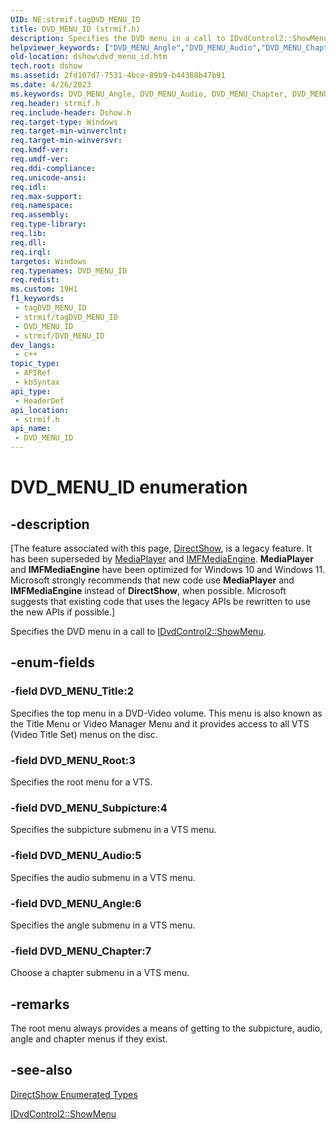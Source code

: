 ```yaml
---
UID: NE:strmif.tagDVD_MENU_ID
title: DVD_MENU_ID (strmif.h)
description: Specifies the DVD menu in a call to IDvdControl2::ShowMenu.
helpviewer_keywords: ["DVD_MENU_Angle","DVD_MENU_Audio","DVD_MENU_Chapter","DVD_MENU_ID","DVD_MENU_ID","DVD_MENU_ID enumeration [DirectShow]","DVD_MENU_IDEnumeration","DVD_MENU_Root","DVD_MENU_Subpicture","DVD_MENU_Title","dshow.dvd_menu_id","strmif/DVD_MENU_Angle","strmif/DVD_MENU_Audio","strmif/DVD_MENU_Chapter","strmif/DVD_MENU_ID","strmif/DVD_MENU_Root","strmif/DVD_MENU_Subpicture","strmif/DVD_MENU_Title"]
old-location: dshow\dvd_menu_id.htm
tech.root: dshow
ms.assetid: 2fd107d7-7531-4bce-89b9-b44388b47b91
ms.date: 4/26/2023
ms.keywords: DVD_MENU_Angle, DVD_MENU_Audio, DVD_MENU_Chapter, DVD_MENU_ID, DVD_MENU_ID , DVD_MENU_ID enumeration [DirectShow], DVD_MENU_IDEnumeration, DVD_MENU_Root, DVD_MENU_Subpicture, DVD_MENU_Title, dshow.dvd_menu_id, strmif/DVD_MENU_Angle, strmif/DVD_MENU_Audio, strmif/DVD_MENU_Chapter, strmif/DVD_MENU_ID, strmif/DVD_MENU_Root, strmif/DVD_MENU_Subpicture, strmif/DVD_MENU_Title
req.header: strmif.h
req.include-header: Dshow.h
req.target-type: Windows
req.target-min-winverclnt: 
req.target-min-winversvr: 
req.kmdf-ver: 
req.umdf-ver: 
req.ddi-compliance: 
req.unicode-ansi: 
req.idl: 
req.max-support: 
req.namespace: 
req.assembly: 
req.type-library: 
req.lib: 
req.dll: 
req.irql: 
targetos: Windows
req.typenames: DVD_MENU_ID
req.redist: 
ms.custom: 19H1
f1_keywords:
 - tagDVD_MENU_ID
 - strmif/tagDVD_MENU_ID
 - DVD_MENU_ID
 - strmif/DVD_MENU_ID
dev_langs:
 - c++
topic_type:
 - APIRef
 - kbSyntax
api_type:
 - HeaderDef
api_location:
 - strmif.h
api_name:
 - DVD_MENU_ID
---
```


# DVD_MENU_ID enumeration


## -description

\[The feature associated with this page, [DirectShow](/windows/win32/directshow/directshow), is a legacy feature. It has been superseded by [MediaPlayer](/uwp/api/Windows.Media.Playback.MediaPlayer) and [IMFMediaEngine](/windows/win32/api/mfmediaengine/nn-mfmediaengine-imfmediaengine). **MediaPlayer** and **IMFMediaEngine** have been optimized for Windows 10 and Windows 11. Microsoft strongly recommends that new code use **MediaPlayer** and **IMFMediaEngine** instead of **DirectShow**, when possible. Microsoft suggests that existing code that uses the legacy APIs be rewritten to use the new APIs if possible.\]

Specifies the DVD menu in a call to <a href="/windows/desktop/api/strmif/nf-strmif-idvdcontrol2-showmenu">IDvdControl2::ShowMenu</a>.

## -enum-fields

### -field DVD_MENU_Title:2

Specifies the top menu in a DVD-Video volume. This menu is also known as the Title Menu or Video Manager Menu and it provides access to all VTS (Video Title Set) menus on the disc.

### -field DVD_MENU_Root:3

Specifies the root menu for a VTS.

### -field DVD_MENU_Subpicture:4

Specifies the subpicture submenu in a VTS menu.

### -field DVD_MENU_Audio:5

Specifies the audio submenu in a VTS menu.

### -field DVD_MENU_Angle:6

Specifies the angle submenu in a VTS menu.

### -field DVD_MENU_Chapter:7

Choose a chapter submenu in a VTS menu.

## -remarks

The root menu always provides a means of getting to the subpicture, audio, angle and chapter menus if they exist.

## -see-also

<a href="/windows/desktop/DirectShow/directshow-enumerated-types">DirectShow Enumerated Types</a>



<a href="/windows/desktop/api/strmif/nf-strmif-idvdcontrol2-showmenu">IDvdControl2::ShowMenu</a>
